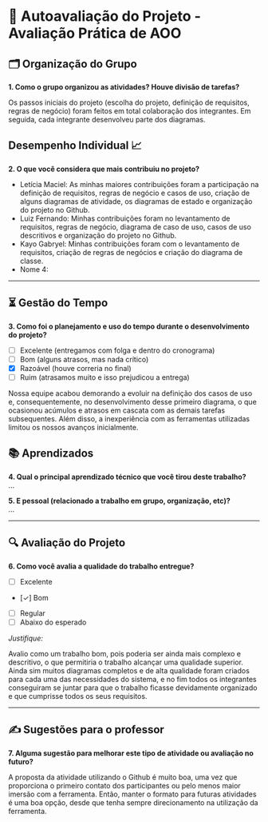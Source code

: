 # 🧠 Autoavaliação do Projeto - Avaliação Prática de AOO

## 🗂️ Organização do Grupo
**1. Como o grupo organizou as atividades? Houve divisão de tarefas?**

Os passos iniciais do projeto (escolha do projeto, definição de requisitos, regras de negócio) foram feitos em total colaboração dos integrantes. Em seguida, cada integrante desenvolveu parte dos diagramas.

## Desempenho Individual 📈
**2. O que você considera que mais contribuiu no projeto?**

- Letícia Maciel: As minhas maiores contribuições foram a participação na definição de requisitos, regras de negócio e casos de uso, criação de alguns diagramas de atividade, os diagramas de estado e organização do projeto no Github.
- Luiz Fernando: Minhas contribuições foram no levantamento de requisitos, regras de negócio, diagrama de caso de uso, casos de uso descritivos e organização do projeto no Github.
- Kayo Gabryel: Minhas contribuições foram com o levantamento de requisitos, criação de regras de negócios e criação do diagrama de classe.
- Nome 4: 



---

## ⏳ Gestão do Tempo
**3. Como foi o planejamento e uso do tempo durante o desenvolvimento do projeto?**

- [ ] Excelente (entregamos com folga e dentro do cronograma)
- [ ] Bom (alguns atrasos, mas nada crítico)
- [x] Razoável (houve correria no final)
- [ ] Ruim (atrasamos muito e isso prejudicou a entrega)

Nossa equipe acabou demorando a evoluir na definição dos casos de uso e, consequentemente, no desenvolvimento desse primeiro diagrama, o que ocasionou acúmulos e atrasos em cascata com as demais tarefas subsequentes. Além disso, a inexperiência com as ferramentas utilizadas limitou os nossos avanços inicialmente.

## 📚 Aprendizados
**4. Qual o principal aprendizado técnico que você tirou deste trabalho?**  
...

**5. E pessoal (relacionado a trabalho em grupo, organização, etc)?**  
...

---

## 🔍 Avaliação do Projeto
**6. Como você avalia a qualidade do trabalho entregue?**

- [ ] Excelente
- [✓] Bom
- [ ] Regular
- [ ] Abaixo do esperado

_Justifique:_ 
 
Avalio como um trabalho bom, pois poderia ser ainda mais complexo e descritivo, o que permitiria o trabalho alcançar uma qualidade superior. Ainda sim muitos diagramas completos e de alta qualidade foram criados para cada uma das necessidades do sistema, e no fim todos os integrantes conseguiram se juntar para que o trabalho ficasse devidamente organizado e que cumprisse todos os seus requisitos.

---

## ✍️ Sugestões para o professor
**7. Alguma sugestão para melhorar este tipo de atividade ou avaliação no futuro?**  

A proposta da atividade utilizando o Github é muito boa, uma vez que proporciona o primeiro contato dos participantes ou pelo menos maior imersão com a ferramenta. Então, manter o formato para futuras atividades é uma boa opção, desde que tenha sempre direcionamento na utilização da ferramenta.
